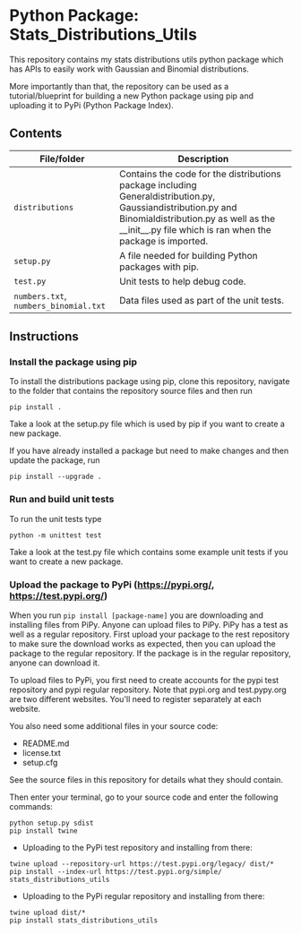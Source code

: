 # Python Package: Stats_Distributions_Utils
This repository contains my stats distributions utils python package which has APIs to easily work with Gaussian and Binomial distributions.

More importantly than that, the repository can be used as a tutorial/blueprint for building a new Python package using pip and uploading it to PyPi (Python Package Index).

## Contents

| File/folder                             | Description                                                                 |
|-----------------------------------------|-----------------------------------------------------------------------------|
| `distributions`                         | Contains the code for the distributions package including                                                                               Generaldistribution.py, Gaussiandistribution.py and Binomialdistribution.py                                                             as well as the \_\_init\_\_.py file which is ran when the                                                                               package is imported.                                                        |
| `setup.py`                              | A file needed for building Python packages with pip.                        |
| `test.py`                               | Unit tests to help debug code.                                              |
| `numbers.txt`, `numbers_binomial.txt`   | Data files used as part of the unit tests.                                  |

## Instructions

### Install the package using pip

To install the distributions package using pip, clone this repository, navigate to the folder that contains the repository source files and then run

```
pip install .
```

Take a look at the setup.py file which is used by pip if you want to create a new package.

If you have already installed a package but need to make changes and then update the package, run

```
pip install --upgrade .
```

### Run and build unit tests

To run the unit tests type

```
python -m unittest test
```

Take a look at the test.py file which contains some example unit tests if you want to create a new package.

### Upload the package to PyPi (https://pypi.org/, https://test.pypi.org/)

When you run ```pip install [package-name]``` you are downloading and installing files from PiPy. Anyone can upload files to PiPy. PiPy has a test as well as a regular repository. First upload your package to the rest repository to make sure the download works as expected, then you can upload the package to the regular repository. If the package is in the regular repository, anyone can download it.

To upload files to PyPi, you first need to create accounts for the pypi test repository and pypi regular repository. Note that pypi.org and test.pypy.org are two different websites. You'll need to register separately at each website. 

You also need some additional files in your source code:
- README.md
- license.txt
- setup.cfg

See the source files in this repository for details what they should contain.

Then enter your terminal, go to your source code and enter the following commands:

```
python setup.py sdist
pip install twine
```

- Uploading to the PyPi test repository and installing from there:
```
twine upload --repository-url https://test.pypi.org/legacy/ dist/*
pip install --index-url https://test.pypi.org/simple/ stats_distributions_utils
```

- Uploading to the PyPi regular repository and installing from there:
```
twine upload dist/*
pip install stats_distributions_utils
```


